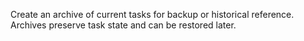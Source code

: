 Create an archive of current tasks for backup or historical reference. Archives preserve task state and can be restored later.